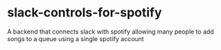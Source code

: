 # slack-controls-for-spotify
A backend that connects slack with spotify allowing many people to add songs to a queue using a single spotify account
